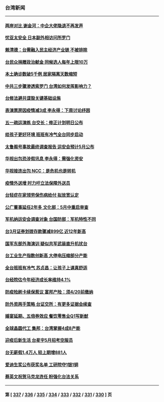 ### 台湾新闻
---
#### [两岸对比 谢金河：中企大佬隐退不再发声](../../pages/ncid1349361/n13720292.md) 
#### [忧亚太安全 日本副外相访问所罗门](../../pages/ncid1349361/n13720147.md) 
#### [赖清德：台需融入民主经济产业链 不被排除](../../pages/ncid1349361/n13720333.md) 
#### [台民众捐赠政治献金 同候选人每年上限10万](../../pages/ncid1349361/n13720338.md) 
#### [本土确诊数破5千例 居家隔离天数缩短](../../pages/ncid1349361/n13720218.md) 
#### [中共三步骤渗透索罗门 台湾如何发挥影响力？](../../pages/ncid1349361/n13720339.md) 
#### [台修法避共谍毁关键基础设施](../../pages/ncid1349361/n13720299.md) 
#### [表演票房因疫情减3成 李永得：下周讨论纾困](../../pages/ncid1349361/n13720326.md) 
#### [五一疏运演练 台交长：修正计划明日公布](../../pages/ncid1349361/n13720324.md) 
#### [给孩子更好环境 班班有冷气全台同步启动](../../pages/ncid1349361/n13720321.md) 
#### [太鲁阁号事故最终调查报告 运安会预计5月公布](../../pages/ncid1349361/n13720301.md) 
#### [华视出包恐涉假讯息 李永得：需强化资安](../../pages/ncid1349361/n13720298.md) 
#### [华视接连出包 NCC：是危机也是转机](../../pages/ncid1349361/n13720309.md) 
#### [疫情外送增 时力吁立法保障外送员](../../pages/ncid1349361/n13720281.md) 
#### [台轻症在家领劳保伤病给付 拟放宽认定](../../pages/ncid1349361/n13720237.md) 
#### [公广董事延任2年多 文化部：5月中重启审查](../../pages/ncid1349361/n13720260.md) 
#### [军机纳运安会调查对象 台国防部：军机特性不同](../../pages/ncid1349361/n13720258.md) 
#### [台3月证券划拨存款骤减899亿 近12年新高](../../pages/ncid1349361/n13720256.md) 
#### [国军东部外海演训 疑似共军武装直升机扰台](../../pages/ncid1349361/n13720235.md) 
#### [台工业生产指数创新高 大停电压缩部分产能](../../pages/ncid1349361/n13720239.md) 
#### [全台班班有冷气 苏贞昌：让孩子上课真舒适](../../pages/ncid1349361/n13720148.md) 
#### [台经院估今年经济成长率维持4.1%](../../pages/ncid1349361/n13720238.md) 
#### [防疫险刷卡续保惹议 富邦产险：须4/20前缴纳](../../pages/ncid1349361/n13720196.md) 
#### [防外资两手策略 台证交所：有更多证据会续查](../../pages/ncid1349361/n13720193.md) 
#### [婚宴延期、五倍券效应 餐饮零售业Q1写新猷](../../pages/ncid1349361/n13720180.md) 
#### [全球晶圆代工 集邦：台湾掌握4成8产能](../../pages/ncid1349361/n13720199.md) 
#### [迎疫后新生活 台星宇5月招考空服员](../../pages/ncid1349361/n13720200.md) 
#### [台无薪假1.4万人 较上期增881人](../../pages/ncid1349361/n13720202.md) 
#### [爱迪生奖公布获奖名单 工研院夺1银1铜](../../pages/ncid1349361/n13720126.md) 
#### [蔡英文祝贺马克龙连任 盼强化台法关系](../../pages/ncid1349361/n13720111.md) 

---
#### 第 [ [337](./337.md) / [336](./336.md) / [335](./335.md) / [334](./334.md) / [333](./333.md) / [332](./332.md) / [331](./331.md) / [330](./330.md) ] 页
